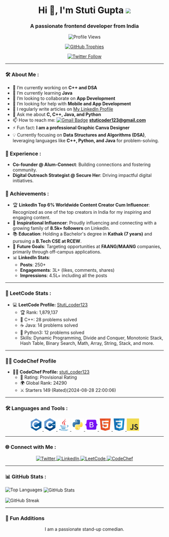 <h1 align="center">
  Hi 👋, I'm Stuti Gupta
  <img src="https://media.giphy.com/media/hvRJCLFzcasrR4ia7z/giphy.gif" width="30px"/>
</h1>
<h3 align="center">A passionate frontend developer from India</h3>

<p align="center">
  <img src="https://komarev.com/ghpvc/?username=stuticoder123&label=Profile%20views&color=0e75b6&style=flat" alt="Profile Views" />
</p>

<p align="center">
  <a href="https://github.com/stuticoder123">
    <img src="https://github-profile-trophy.vercel.app/?username=stuticoder123&theme=radical&no-frame=true&column=3" alt="GitHub Trophies" />
  </a>
</p>

<p align="center">
  <a href="https://x.com/stuticoder123" target="_blank">
    <img src="https://img.shields.io/twitter/follow/stuticoder123?logo=twitter&style=for-the-badge" alt="Twitter Follow" />
  </a>
</p>

---

### 🛠 About Me :
- 🔭 I’m currently working on **C++ and DSA**
- 🌱 I’m currently learning **Java**
- 👯 I’m looking to collaborate on **App Development**
- 🤝 I’m looking for help with **Mobile and App Development**
- 📝 I regularly write articles on [My LinkedIn Profile](https://www.linkedin.com/in/stuti-gupta-0374952a9)
- 💬 Ask me about **C, C++, Java, and Python**
- 📫 How to reach me: [![Gmail Badge](https://img.shields.io/badge/-Gmail-c14438?style=flat-square&logo=Gmail&logoColor=white)](mailto:stuticoder123@gmail.com) **stuticoder123@gmail.com**
- ⚡ Fun fact: **I am a professional Graphic Canva Designer**
- 💡 Currently focusing on **Data Structures and Algorithms (DSA)**, leveraging languages like **C++, Python, and Java** for problem-solving.

### 💼 Experience :
- **Co-founder @ Alum-Connect**: Building connections and fostering community.
- **Digital Outreach Strategist @ Secure Her**: Driving impactful digital initiatives.

### 🌟 Achievements :
- 🏆 **LinkedIn Top 6% Worldwide Content Creator Cum Influencer**: Recognized as one of the top creators in India for my inspiring and engaging content.
- 💬 **Inspirational Influencer**: Proudly influencing and connecting with a growing family of **8.5k+ followers** on LinkedIn.
- 📚 **Education**: Holding a Bachelor's degree in **Kathak (7 years)** and pursuing a **B.Tech CSE at RCEW**.
- 🎯 **Future Goals**: Targeting opportunities at **FAANG/MAANG** companies, primarily through off-campus applications.
- 📊 **LinkedIn Stats**:
  - **Posts**: 250+
  - **Engagements**: 3L+ (likes, comments, shares)
  - **Impressions**: 4.5L+ including all the posts

---

### 🚀 LeetCode Stats : 
- 💻 **LeetCode Profile:** [Stuti_coder123](https://leetcode.com/u/Stuti_coder123/)
  - 🏆 Rank: 1,879,137
  - 📝 C++: 28 problems solved
  - ☕ Java: 14 problems solved
  - 🐍 Python3: 12 problems solved
  -  Skills: Dynamic Programming, Divide and Conquer, Monotonic Stack, Hash Table, Binary Search, Math, Array, String, Stack, and more.

---
### 🧑‍💻 CodeChef Profile
- 🧑‍🍳 **CodeChef Profile:** [stuti_coder123](https://www.codechef.com/users/stuti_coder123)
  - 🌟 Rating: Provisional Rating
  - 🌍 Global Rank: 24290
  - ⚔️ Starters 149 (Rated)(2024-08-28 22:00:06)

---

### 🛠 Languages and Tools : 
<p align="center">
  <a href="https://www.cprogramming.com/" target="_blank"> 
    <img src="https://raw.githubusercontent.com/devicons/devicon/master/icons/c/c-original.svg" alt="C Language" width="40" height="40"/> 
  </a>
  <a href="https://www.w3schools.com/cpp/" target="_blank"> 
    <img src="https://raw.githubusercontent.com/devicons/devicon/master/icons/cplusplus/cplusplus-original.svg" alt="C++ Language" width="40" height="40"/> 
  </a>
  <a href="https://www.java.com/" target="_blank"> 
    <img src="https://raw.githubusercontent.com/devicons/devicon/master/icons/java/java-original.svg" alt="Java Language" width="40" height="40"/> 
  </a>
    <a href="https://www.python.org/" target="_blank"> 
    <img src="https://raw.githubusercontent.com/devicons/devicon/master/icons/python/python-original.svg" alt="Python Language" width="40" height="40"/> 
  </a>
  <a href="https://getbootstrap.com/" target="_blank"> 
    <img src="https://raw.githubusercontent.com/devicons/devicon/master/icons/bootstrap/bootstrap-original.svg" alt="Bootstrap Framework" width="40" height="40"/> 
  </a>
  <a href="https://www.w3schools.com/html/" target="_blank"> 
    <img src="https://raw.githubusercontent.com/devicons/devicon/master/icons/html5/html5-original.svg" alt="HTML5" width="40" height="40"/> 
  </a>
    <a href="https://www.w3schools.com/css/" target="_blank"> 
    <img src="https://raw.githubusercontent.com/devicons/devicon/master/icons/css3/css3-original.svg" alt="CSS3" width="40" height="40"/> 
  </a>
  <a href="https://developer.mozilla.org/en-US/docs/Web/javascript" target="_blank"> 
    <img src="https://raw.githubusercontent.com/devicons/devicon/master/icons/javascript/javascript-original.svg" alt="JavaScript" width="40" height="40"/> 
  </a>
</p>

---

### 🌐 Connect with Me : 
<p align="center">
    <a href="https://x.com/stuticoder123" target="_blank">
        <img align="center" src="https://raw.githubusercontent.com/rahuldkjain/github-profile-readme-generator/master/src/images/icons/Social/twitter.svg" alt="Twitter" height="30" width="40" />
    </a>
    <a href="https://linkedin.com/in/stuti-gupta-0374952a9" target="_blank">
        <img align="center" src="https://raw.githubusercontent.com/rahuldkjain/github-profile-readme-generator/master/src/images/icons/Social/linked-in-alt.svg" alt="LinkedIn" height="30" width="40" />
    </a>
    <a href="https://leetcode.com/u/Stuti_coder123/" target="_blank">
        <img align="center" src="https://cdn.jsdelivr.net/npm/simple-icons@3.0.1/icons/leetcode.svg" alt="LeetCode" height="30" width="40" />
    </a>
    <a href="https://www.codechef.com/users/stuti_coder123" target="_blank">
        <img align="center" src="https://cdn.jsdelivr.net/npm/simple-icons@3.0.1/icons/codechef.svg" alt="CodeChef" height="30" width="40" />
    </a>
</p>

---

### 📊 GitHub Stats : 
<p align='center'>
  <img align='left' src='https://github-readme-stats.vercel.app/api/top-langs/?username=stuticoder123&layout=compact&theme=radical' alt='Top Languages'/>
</p>

<p>&nbsp;<img align='center' src='https://github-readme-stats.vercel.app/api?username=stuticoder123&show_icons=true&locale=en&theme=radical' alt='GitHub Stats'/></p>

<p><img align='center' src='https://github-readme-streak-stats.herokuapp.com/?user=stuticoder123&theme=radical' alt='GitHub Streak'/></p>

---

### 🎨 Fun Additions
<p align='center'>
   I am a passionate stand-up comedian.
</p>
